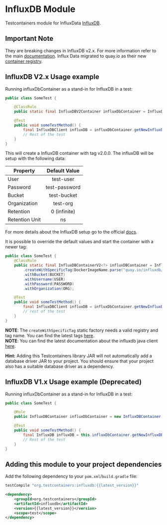 # InfluxDB Module

Testcontainers module for InfluxData [InfluxDB](https://github.com/influxdata/influxdb).

## Important Note
They are breaking changes in InfluxDB v2.x. For more information refer to the main [documentation](https://docs.influxdata.com/influxdb/v2.0/upgrade/v1-to-v2/). 
Influx Data migrated to quay.io as their new [container registry](https://quay.io/repository/influxdb/influxdb).

## InfluxDB V2.x Usage example
Running influxDbContainer as a stand-in for InfluxDB in a test:

```java
public class SomeTest {

    @ClassRule
    public static final InfluxDBV2Container influxDbContainer = InfluxDBV2Container.createWithDefaultTag();

    @Test
    public void someTestMethod() {
        final InfluxDBClient influxDB = influxDbContainer.getNewInfluxDB();
        // Rest of the test
    }
}
```
This will create a InfluxDB container with tag v2.0.0. The influxDB will be setup with the following data:<br/>

| Property      | Default Value | 
| ------------- |:-------------:|
| User          | test-user     | 
| Password      | test-password | 
| Bucket        | test-bucket   |  
| Organization  | test-org      |
| Retention     | 0 (infinite)  |
| Retention Unit| ns            |
For more details about the InfluxDB setup go to the official [docs](https://docs.influxdata.com/influxdb/v2.0/reference/cli/influx/setup/).

It is possible to override the default values and start the container with a newer tag:
```java
public class SomeTest {
    @ClassRule
    public static final InfluxDBContainerV2<?> influxDBContainer = InfluxDBContainerV2
        .createWithSpecificTag(DockerImageName.parse("quay.io/influxdb/influxdb:v2.0.3"))
        .withBucket(BUCKET)
        .withUsername(USER)
        .withPassword(PASSWORD)
        .withOrganization(ORG);

    @Test
    public void someTestMethod() {
        final InfluxDBClient influxDB = influxDbContainer.getNewInfluxDB();
        // rest of the test
    }
}
```
**NOTE**: The `createWithSpecificTag` static factory needs a valid registry and tag name. You can find the latest tags [here](https://quay.io/repository/influxdb/influxdb?tab=tags). <br/>
**NOTE**: You can find the latest documentation about the influxdb java client [here](https://github.com/influxdata/influxdb-client-java).

**Hint:**
    Adding this Testcontainers library JAR will not automatically add a database driver JAR to your project. You should ensure that your project also has a suitable database driver as a dependency.

## InfluxDB V1.x Usage example (Deprecated)

Running influxDbContainer as a stand-in for InfluxDB in a test:

```java
public class SomeTest {

    @Rule
    public InfluxDBContainer influxDbContainer = new InfluxDBContainer();

    @Test
    public void someTestMethod() {
        final InfluxDB influxDB = this.influxDbContainer.getNewInfluxDB();
        // Rest of the test
    }
}
```

## Adding this module to your project dependencies

Add the following dependency to your `pom.xml`/`build.gradle` file:

```groovy tab='Gradle'
testCompile "org.testcontainers:influxdb:{{latest_version}}"
```

```xml tab='Maven'
<dependency>
    <groupId>org.testcontainers</groupId>
    <artifactId>influxdb</artifactId>
    <version>{{latest_version}}</version>
    <scope>test</scope>
</dependency>
```

